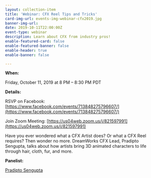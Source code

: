 ```yaml
---
layout: collection-item
title: 'Webinar: CFX Reel Tips and Tricks'
card-img-url: events-img-webinar-cfx2019.jpg
banner-img-url:
date: 2019-10-11T22:00:00Z
event-type: webinar
description: Learn about CFX from industry pros!
enable-featured-card: false
enable-featured-banner: false
enable-header: true
enable-banner: false

---
```

**When:**

Friday, October 11, 2019 at 8 PM – 8:30 PM PDT

**Details:**

RSVP on Facebook: [https://www.facebook.com/events/713848275796607/](https://www.facebook.com/events/713848275796607/) 

Join Zoom Meeting: [https://us04web.zoom.us/j/821597991](https://us04web.zoom.us/j/821597991)


Have you ever wondered what a CFX Artist does? Or what a CFX Reel requires? Then wonder no more. DreamWorks CFX Lead, Pradipto Sengupta, talks about how artists bring 3D animated characters to life through hair, cloth, fur, and more. 

**Panelist:**

[Pradipto Sengupta](https://www.linkedin.com/in/pradipto-sengupta-306a3118/)